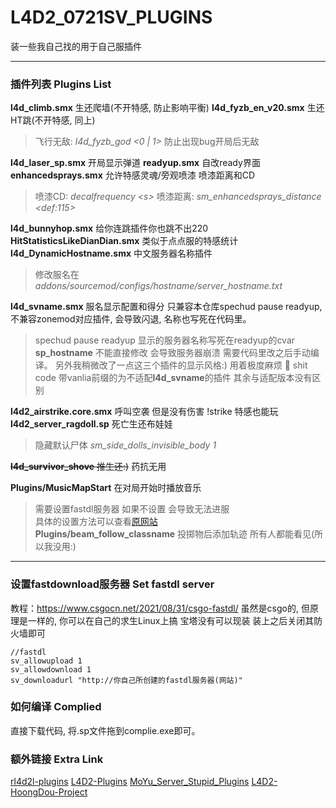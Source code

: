 # L4D2_0721SV_PLUGINS

装一些我自己找的用于自己服插件

------

### 插件列表 Plugins List

**l4d_climb.smx** 生还爬墙(不开特感, 防止影响平衡)
**l4d_fyzb_en_v20.smx** 生还HT跳(不开特感, 同上)
>飞行无敌: *l4d_fyzb_god \<0 | 1\>* 防止出现bug开局后无敌

**l4d_laser_sp.smx** 开局显示弹道
**readyup.smx** 自改ready界面
**enhancedsprays.smx** 允许特感灵魂/旁观喷漆 喷漆距离和CD
>喷漆CD: *decalfrequency \<s\>*
>喷漆距离: *sm_enhancedsprays_distance \<def:115\>*

**l4d_bunnyhop.smx** 给你连跳插件你也跳不出220
**HitStatisticsLikeDianDian.smx**  类似于点点服的特感统计
**l4d_DynamicHostname.smx** 中文服务器名称插件
>修改服名在*addons/sourcemod/configs/hostname/server_hostname.txt*

**l4d_svname.smx** 服名显示配置和得分 只兼容本仓库spechud pause readyup, 不兼容zonemod对应插件, 会导致闪退, 名称也写死在代码里。
>spechud pause readyup 显示的服务器名称写死在readyup的cvar **sp_hostname** 不能直接修改 会导致服务器崩溃 需要代码里改之后手动编译。
>另外我稍微改了一点这三个插件的显示风格:)
>用着极度麻烦 🤡 shit code
>带vanlia前缀的为不适配**l4d_svname**的插件 其余与适配版本没有区别

**l4d2_airstrike.core.smx** 呼叫空袭 但是没有伤害 !strike 特感也能玩
**l4d2_server_ragdoll.sp** 死亡生还布娃娃
> 隐藏默认尸体 *sm_side_dolls_invisible_body 1*

~~**l4d_survivor_shove** 推生还:)~~ 药抗无用

**Plugins/MusicMapStart** 在对局开始时播放音乐   
>需要设置fastdl服务器 如果不设置 会导致无法进服  
>具体的设置方法可以查看[原网站](https://forums.alliedmods.net/showthread.php?p=2645342)  
**Plugins/beam_follow_classname** 投掷物后添加轨迹 所有人都能看见(所以我没用:)   

------  

### 设置fastdownload服务器 Set fastdl server

教程：<https://www.csgocn.net/2021/08/31/csgo-fastdl/>
虽然是csgo的, 但原理是一样的, 你可以在自己的求生Linux上搞
宝塔没有可以现装 装上之后关闭其防火墙即可

```
//fastdl
sv_allowupload 1
sv_allowdownload 1
sv_downloadurl "http://你自己所创建的fastdl服务器(网站)"
```

### 如何编译 Complied

直接下载代码, 将.sp文件拖到complie.exe即可。

### 额外链接 Extra Link

[rl4d2l-plugins](https://github.com/devilesk/rl4d2l-plugins)
[L4D2-Plugins](https://github.com/fbef0102/L4D2-Plugins)
[MoYu_Server_Stupid_Plugins](https://github.com/Target5150/MoYu_Server_Stupid_Plugins)
[L4D2-HoongDou-Project](https://github.com/HoongDou/L4D2-HoongDou-Project)
